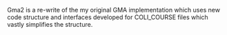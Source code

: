 Gma2 is a re-write of the my original GMA implementation which uses new code structure and interfaces developed for COLI_COURSE files which vastly simplifies the structure.